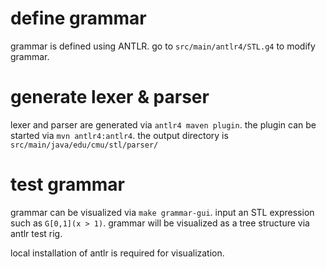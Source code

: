 # define grammar
grammar is defined using ANTLR. go to `src/main/antlr4/STL.g4` to modify grammar.

# generate lexer & parser
lexer and parser are generated via `antlr4 maven plugin`. the plugin can be started via `mvn antlr4:antlr4`. the output directory is `src/main/java/edu/cmu/stl/parser/`

# test grammar
grammar can be visualized via `make grammar-gui`. input an STL expression such as `G[0,1](x > 1)`. grammar will be visualized as a tree structure via antlr test rig. 

local installation of antlr is required for visualization.